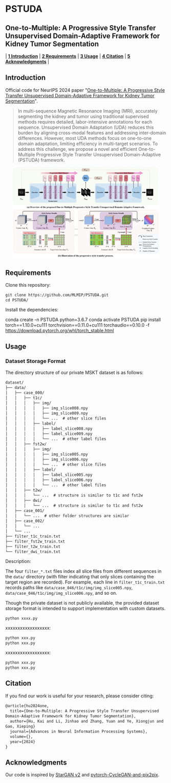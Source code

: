 # PSTUDA
## One-to-Multiple: A Progressive Style Transfer Unsupervised Domain-Adaptive Framework for Kidney Tumor Segmentation

| **[1 Introduction](#introduction)** 
| **[2 Requirements](#requirements)**
| **[3 Usage](#usage)**
| **[4 Citation](#citation)**
| **[5 Acknowledgments](#acknowledgments)** |

<a id="introduction"></a>
## Introduction

Official code for NeurIPS 2024 paper "[One-to-Multiple: A Progressive Style Transfer Unsupervised Domain-Adaptive Framework for Kidney Tumor Segmentation]()".

> In multi-sequence Magnetic Resonance Imaging (MRI), accurately segmenting the kidney and tumor using traditional supervised methods requires detailed, labor-intensive annotations for each sequence. Unsupervised Domain Adaptation (UDA) reduces this burden by aligning cross-modal features and addressing inter-domain differences. However, most UDA methods focus on one-to-one domain adaptation, limiting efficiency in multi-target scenarios. To address this challenge, we propose a novel and efficient One-to-Multiple Progressive Style Transfer Unsupervised Domain-Adaptive (PSTUDA) framework.

<div align=center><img src="PSTUDA.png", width="90%"></div>

<a id="requirements"></a>
## Requirements

Clone this repository:

```
git clone https://github.com/MLMIP/PSTUDA.git
cd PSTUDA/
```

Install the dependencies:

conda create -n PSTUDA python=3.6.7
conda activate PSTUDA
pip install torch==1.10.0+cu111 torchvision==0.11.0+cu111 torchaudio==0.10.0 -f https://download.pytorch.org/whl/torch_stable.html

<a id="usage"></a>

## Usage

### Dataset Storage Format

The directory structure of our private MSKT dataset is as follows:

```
dataset/
├── data/
│   ├── case_000/
│   │   ├── t1c/
│   │   │   ├── img/
│   │   │   │   ├── img_slice008.npy
│   │   │   │   ├── img_slice009.npy
│   │   │   │   └── ...  # other slice files
│   │   │   ├── label/
│   │   │   │   ├── label_slice008.npy
│   │   │   │   ├── label_slice009.npy
│   │   │   │   └── ...  # other label files
│   │   ├── fst2w/
│   │   │   ├── img/
│   │   │   │   ├── img_slice005.npy
│   │   │   │   ├── img_slice006.npy
│   │   │   │   └── ...  # other slice files
│   │   │   ├── label/
│   │   │   │   ├── label_slice005.npy
│   │   │   │   ├── label_slice006.npy
│   │   │   │   └── ...  # other label files
│   │   ├── t2w/
│   │   │   └── ...  # structure is similar to t1c and fst2w
│   │   ├── dwi/
│   │   │   └── ...  # structure is similar to t1c and fst2w
│   ├── case_001/
│   │   └── ...  # other folder structures are similar
│   ├── case_002/
│   │   └── ...
│   └── ...
├── filter_t1c_train.txt
├── filter_fst2w_train.txt
├── filter_t2w_train.txt
└── filter_dwi_train.txt
```

Description:

The four `filter_*.txt` files index all slice files from different sequences in the `data/` directory (with filter indicating that only slices containing the target region are recorded). 
For example, each line in `filter_t1c_train.txt` records paths like `data/case_046/t1c/img/img_slice005.npy`, `data/case_046/t1c/img/img_slice006.npy`, and so on.

Though the private dataset is not publicly available, the provided dataset storage format is intended to support implementation with custom datasets.

```
python xxxx.py
```

xxxxxxxxxxxxxxxxxx: 

```
python xxx.py
python xxx.py
```
xxxxxxxxxxxxxxxxxx: 
```
python xxx.py
python xxx.py
```

<a id="citation"></a>

## Citation

If you find our work is useful for your research, please consider citing:

```
@article{hu2024one,
  title={One-to-Multiple: A Progressive Style Transfer Unsupervised Domain-Adaptive Framework for Kidney Tumor Segmentation},
  author={Hu, Kai and Li, Jinhao and Zhang, Yuan and Ye, Xiongjun and Gao, Xieping}
  journal={Advances in Neural Information Processing Systems},
  volume={},
  year={2024}
}
```

<a id="acknowledgments"></a>

## Acknowledgments

Our code is inspired by [StarGAN v2](https://github.com/clovaai/stargan-v2) and [pytorch-CycleGAN-and-pix2pix](https://github.com/junyanz/pytorch-CycleGAN-and-pix2pix).
